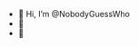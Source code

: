 - 👋 Hi, I’m @NobodyGuessWho
- 👀 
- 🌱 

<!---
deblo1984/deblo1984 is a ✨ special ✨ repository because its `README.md` (this file) appears on your GitHub profile.
You can click the Preview link to take a look at your changes.
--->
